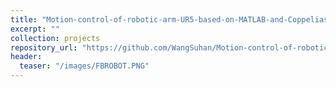 ```yaml
---
title: "Motion-control-of-robotic-arm-UR5-based-on-MATLAB-and-Coppeliasim"
excerpt: ""
collection: projects
repository_url: "https://github.com/WangSuhan/Motion-control-of-robotic-arm-UR5-based-on-MATLAB-and-Coppeliasim"  
header:
  teaser: "/images/FBROBOT.PNG"  
---
```

